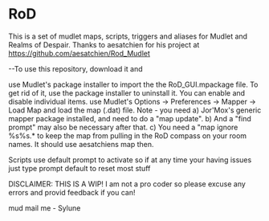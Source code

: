 # RoD
This is a set of mudlet maps, scripts, triggers and aliases for Mudlet and Realms of Despair.
Thanks to aesatchien for his project at https://github.com/aesatchien/Rod_Mudlet

--To use this repository, download it and

use Mudlet's package installer to import the the RoD_GUI.mpackage file. To get rid of it, use the package installer to uninstall it.
You can enable and disable individual items.
use Mudlet's Options -> Preferences -> Mapper -> Load Map and load the map (.dat) file. Note - you need a) Jor'Mox's generic mapper package installed, and need to do a "map update".
b) And a "find prompt" may also be necessary after that.
c) You need a "map ignore %s%s.* to keep the map from pulling in the RoD compass on your room names. It should use aesatchiens map then.


Scripts use default prompt to activate so if at any time your having issues just type prompt default to reset most stuff

DISCLAIMER: THIS IS A WIP! I am not a pro coder so please excuse any errors and provid feedback if you can!

mud mail me - Sylune

